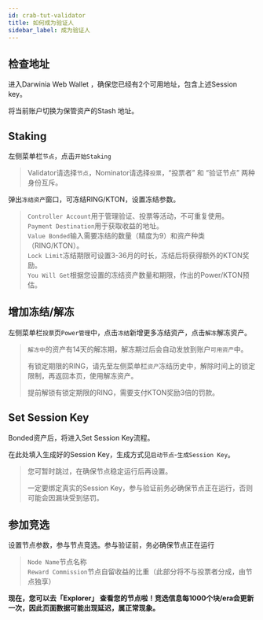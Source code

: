 ```yaml
---
id: crab-tut-validator
title: 如何成为验证人
sidebar_label: 成为验证人
---
```


## 检查地址

进入Darwinia Web Wallet ，确保您已经有2个可用地址，包含上述Session key。

将当前账户切换为保管资产的Stash 地址。

## Staking

左侧菜单栏`节点`，点击`开始Staking`

> Validator请选择`节点`，Nominator请选择`投票`，“投票者” 和 “验证节点” 两种身份互斥。

弹出`冻结资产`窗口，可冻结RING/KTON，设置冻结参数。

> `Controller Account`用于管理验证、投票等活动，不可重复使用。  
> `Payment Destination`用于获取收益的地址。  
> `Value Bonded`输入需要冻结的数量（精度为9）和资产种类（RING/KTON）。  
> `Lock Limit`冻结期限可设置3-36月的时长，冻结后将获得额外的KTON奖励。  
> `You Will Get`根据您设置的冻结资产数量和期限，作出的Power/KTON预估。

## 增加冻结/解冻

左侧菜单栏`投票`页`Power管理`中，点击`冻结`新增更多冻结资产，点击`解冻`解冻资产。

> `解冻中`的资产有14天的解冻期，解冻期过后会自动发放到账户`可用资产`中。
>
> 有锁定期限的RING，请先至左侧菜单栏`资产`冻结历史中，解除时间上的锁定限制，再返回本页，使用解冻资产。
>
> 提前解锁有锁定期限的RING，需要支付KTON奖励3倍的罚款。

## Set Session Key

Bonded资产后，将进入Set Session Key流程。

在此处填入生成好的Session Key，生成方式见`启动节点`-`生成Session Key`。

> 您可暂时跳过，在确保节点稳定运行后再设置。
>
> 一定要绑定真实的Session Key，参与验证前务必确保节点正在运行，否则可能会因漏块受到惩罚。

## 参加竞选

设置节点参数，参与节点竞选。参与验证前，务必确保节点正在运行

> `Node Name`节点名称  
> `Reward Commission`节点自留收益的比重（此部分将不与投票者分成，由节点独享）

**现在，您可以去「Explorer」 查看您的节点啦！竞选信息每1000个块/era会更新一次，因此页面数据可能出现延迟，属正常现象。**